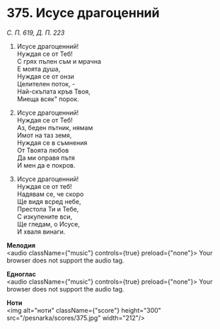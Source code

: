 # 375. Исусе драгоценний

_С. П. 619, Д. П. 223_

1. Исусе драгоценний!  
Нуждая се от Теб!  
С грях пълен съм и мрачна  
Е моята душа,  
Нуждая се от онзи  
Целителен поток, -  
Най-скъпата кръв Твоя,  
Миеща всяк" порок.  

2. Исусе драгоценний!  
Нуждая се от Теб!  
Аз, беден пътник, нямам  
Имот на таз земя,  
Нуждая се в съмнения  
От Твоята любов  
Да ми оправя пътя  
И мен да е покров.  

3. Исусе драгоценний!  
Нуждая се от теб!  
Надявам се, че скоро  
Ще видя всред небе,  
Престола Ти и Тебе,  
С изкупените вси,  
Ще гледам, о Исусе,  
И хваля винаги.

**Мелодия**  
<audio className={"music"} controls={true} preload={"none"}>
    <source src="/pesnarka/mp3/375.mp3" type="audio/mpeg"/>
    Your browser does not support the audio tag.
</audio>

**Едноглас**  
<audio className={"music"} controls={true} preload={"none"}>
    <source src="/pesnarka/transp/375.mp3" type="audio/mpeg"/>
    Your browser does not support the audio tag.
</audio>

**Ноти**  
<img alt="ноти" className={"score"} height="300" src="/pesnarka/scores/375.jpg" width="212"/>
